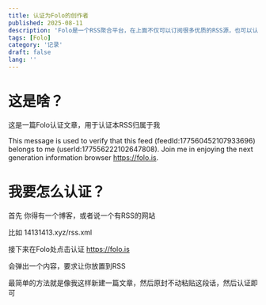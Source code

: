 ```yaml
---
title: 认证为Folo的创作者
published: 2025-08-11
description: 'Folo是一个RSS聚合平台，在上面不仅可以订阅很多优质的RSS源，也可以认领自己的RSS源'
tags: [Folo]
category: '记录'
draft: false 
lang: ''
---
```


# 这是啥？

这是一篇Folo认证文章，用于认证本RSS归属于我

This message is used to verify that this feed (feedId:177560452107933696) belongs to me (userId:177556222102647808). Join me in enjoying the next generation information browser https://folo.is.

# 我要怎么认证？

首先 你得有一个博客，或者说一个有RSS的网站

比如 14131413.xyz/rss.xml

接下来在Folo处点击认证 https://folo.is

会弹出一个内容，要求让你放置到RSS

最简单的方法就是像我这样新建一篇文章，然后原封不动粘贴这段话，然后认证即可
